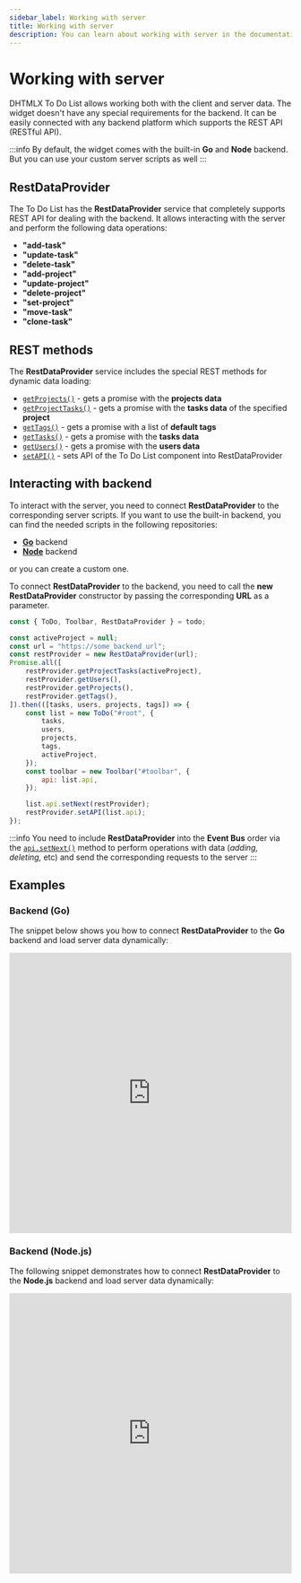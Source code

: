 ```yaml
---
sidebar_label: Working with server
title: Working with server
description: You can learn about working with server in the documentation of the DHTMLX JavaScript To Do List library. Browse developer guides and API reference, try out code examples and live demos, and download a free 30-day evaluation version of DHTMLX To Do List.
---
```


# Working with server

DHTMLX To Do List allows working both with the client and server data. The widget doesn't have any special requirements for the backend. It can be easily connected with any backend platform which supports the REST API (RESTful API).

:::info
By default, the widget comes with the built-in **Go** and **Node** backend. But you can use your custom server scripts as well
:::

## RestDataProvider

The To Do List has the **RestDataProvider** service that completely supports REST API for dealing with the backend. It allows interacting with the server and perform the following data operations:

- **"add-task"**
- **"update-task"**
- **"delete-task"**
- **"add-project"**
- **"update-project"**
- **"delete-project"**
- **"set-project"**
- **"move-task"**
- **"clone-task"**

## REST methods

The **RestDataProvider** service includes the special REST methods for dynamic data loading:

- [`getProjects()`](api/rest_api/methods/getprojects_method.md) - gets a promise with the **projects data**
- [`getProjectTasks()`](api/rest_api/methods/getprojecttasks_method.md) - gets a promise with the **tasks data** of the specified **project**
- [`getTags()`](api/rest_api/methods/gettags_method.md) - gets a promise with a list of **default tags**
- [`getTasks()`](api/rest_api/methods/gettasks_method.md) - gets a promise with the **tasks data**
- [`getUsers()`](api/rest_api/methods/getusers_method.md) - gets a promise with the **users data**
- [`setAPI()`](api/rest_api/methods/setapi_method.md) - sets API of the To Do List component into RestDataProvider

## Interacting with backend

To interact with the server, you need to connect **RestDataProvider** to the corresponding server scripts. If you want to use the built-in backend, you can find the needed scripts in the following repositories:

- [**Go**](https://github.com/web-widgets/todo-go) backend
- [**Node**](https://github.com/web-widgets/todo-node) backend

or you can create a custom one.

To connect **RestDataProvider** to the backend, you need to call the **new RestDataProvider** constructor by passing the corresponding **URL** as a parameter.

~~~js {4-5,23-24}
const { ToDo, Toolbar, RestDataProvider } = todo;

const activeProject = null;
const url = "https://some_backend_url";
const restProvider = new RestDataProvider(url);
Promise.all([
	restProvider.getProjectTasks(activeProject),
	restProvider.getUsers(),
	restProvider.getProjects(),
	restProvider.getTags(),
]).then(([tasks, users, projects, tags]) => {
	const list = new ToDo("#root", {
		tasks,
		users,
		projects,
		tags,
		activeProject,
	});
	const toolbar = new Toolbar("#toolbar", {
		api: list.api,
	});

	list.api.setNext(restProvider);
	restProvider.setAPI(list.api);
});
~~~

:::info
You need to include **RestDataProvider** into the **Event Bus** order via the [`api.setNext()`](api/internal/setnext_method.md) method to perform operations with data (*adding, deleting,* etc) and send the corresponding requests to the server
:::

## Examples

### Backend (Go)

The snippet below shows you how to connect **RestDataProvider** to the **Go** backend and load server data dynamically:

<iframe src="https://snippet.dhtmlx.com/hnk06gm7?mode=js" frameborder="0" class="snippet_iframe" width="100%" height="500"></iframe>

### Backend (Node.js)

The following snippet demonstrates how to connect **RestDataProvider** to the **Node.js** backend and load server data dynamically:

<iframe src="https://snippet.dhtmlx.com/r8cg7chn?mode=js" frameborder="0" class="snippet_iframe" width="100%" height="500"></iframe>